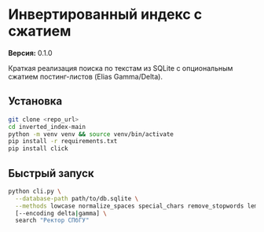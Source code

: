 # Инвертированный индекс с сжатием

**Версия:** 0.1.0

Краткая реализация поиска по текстам из SQLite с опциональным сжатием постинг-листов (Elias Gamma/Delta).

## Установка

```bash
git clone <repo_url>
cd inverted_index-main
python -m venv venv && source venv/bin/activate
pip install -r requirements.txt
pip install click
```

## Быстрый запуск

```bash
python cli.py \
  --database-path path/to/db.sqlite \
  --methods lowcase normalize_spaces special_chars remove_stopwords lemmatize_text \
  [--encoding delta|gamma] \
  search "Ректор СПбГУ"
```